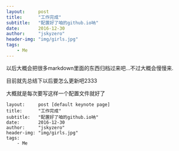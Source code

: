 ```yaml
---
layout:     post
title:      "工作完成"
subtitle:   "配置好了咱的github.io呐"
date:       2016-12-30
author:     "jskyzero"
header-img: "img/girls.jpg"
tags:
    - Me
---
```


以后大概会把很多markdown里面的东西归档过来吧...不过大概会慢慢来.

目前就先总结下以后要怎么更新吧2333

大概就是每次要写这样一个配置文件就好了

    layout:     post [default keynote page]
    title:      "工作完成"
    subtitle:   "配置好了咱的github.io呐"
    date:       2016-12-30
    author:     "jskyzero"
    header-img: "img/girls.jpg"
    tags:
        - Me



